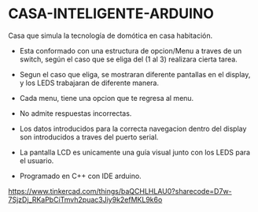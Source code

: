 # CASA-INTELIGENTE-ARDUINO
Casa que simula la tecnología de domótica en casa habitación.


- Esta conformado con una estructura de opcion/Menu a traves de un switch, según el caso que se eliga del (1 al 3) realizara cierta tarea.

- Segun el caso que eliga, se mostraran diferente pantallas en el display, y los LEDS trabajaran de diferente manera.

- Cada menu, tiene una opcion que te regresa al menu.

- No admite respuestas incorrectas.

- Los datos introducidos para la correcta navegacion dentro del display son introducidos a traves del puerto serial.

- La pantalla LCD es unicamente una guía visual junto con los LEDS para el usuario.

- Programado en C++ con IDE arduino.

https://www.tinkercad.com/things/baQCHLHLAU0?sharecode=D7w-7SjzDj_RKaPbCiTmvh2puac3Jiy9k2efMKL9k6o
